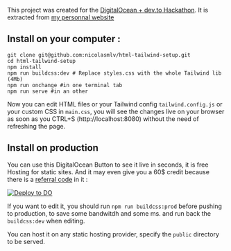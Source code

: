 This project was created for the [DigitalOcean + dev.to Hackathon](https://dev.to/devteam/announcing-the-digitalocean-app-platform-hackathon-on-dev-2i1k). It is extracted from [my personnal website](https://www.nicomlv.com)

## Install on your computer : 

```
git clone git@github.com:nicolasmlv/html-tailwind-setup.git
cd html-tailwind-setup
npm install
npm run buildcss:dev # Replace styles.css with the whole Tailwind lib (4Mb)
npm run onchange #in one terminal tab
npm run serve #in an other
```

Now you can edit HTML files or your Tailwind config `tailwind.config.js` or your custom CSS in `main.css`, you will see the changes live on your browser as soon as you CTRL+S (http://localhost:8080) without the need of refreshing the page.

## Install on production

You can use this DigitalOcean Button to see it live in seconds, it is free Hosting for static sites. And it may even give you a 60$ credit because there is a [referral code](https://www.digitalocean.com/docs/accounts/referrals/) in it :

[![Deploy to DO](https://mp-assets1.sfo2.digitaloceanspaces.com/deploy-to-do/do-btn-blue.svg)](https://cloud.digitalocean.com/apps/new?repo=https://github.com/nicolasmlv/tailwind-blog-portfolio-sample/tree/main&refcode=b6dc3a7658c6)

If you want to edit it, you should run `npm run buildcss:prod` before pushing to production, to save some bandwitdh and some ms. and run back the `buildcss:dev` when editing.

You can host it on any static hosting provider, specify the `public` directory to be served.